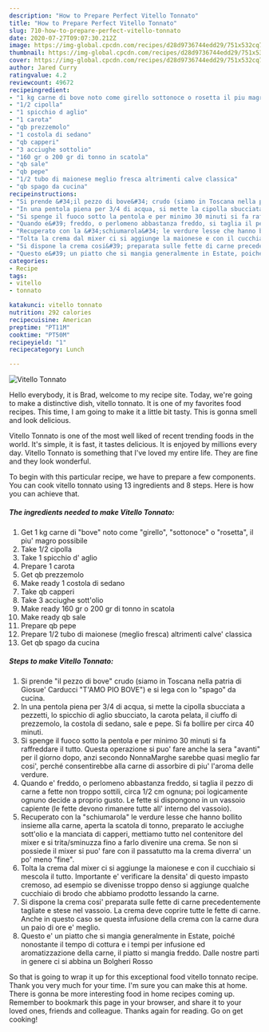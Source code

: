 ```yaml
---
description: "How to Prepare Perfect Vitello Tonnato"
title: "How to Prepare Perfect Vitello Tonnato"
slug: 710-how-to-prepare-perfect-vitello-tonnato
date: 2020-07-27T09:07:30.212Z
image: https://img-global.cpcdn.com/recipes/d28d9736744edd29/751x532cq70/vitello-tonnato-recipe-main-photo.jpg
thumbnail: https://img-global.cpcdn.com/recipes/d28d9736744edd29/751x532cq70/vitello-tonnato-recipe-main-photo.jpg
cover: https://img-global.cpcdn.com/recipes/d28d9736744edd29/751x532cq70/vitello-tonnato-recipe-main-photo.jpg
author: Jared Curry
ratingvalue: 4.2
reviewcount: 49672
recipeingredient:
- "1 kg carne di bove noto come girello sottonoce o rosetta il piu magro possibile"
- "1/2 cipolla"
- "1 spicchio d aglio"
- "1 carota"
- "qb prezzemolo"
- "1 costola di sedano"
- "qb capperi"
- "3 acciughe sottolio"
- "160 gr o 200 gr di tonno in scatola"
- "qb sale"
- "qb pepe"
- "1/2 tubo di maionese meglio fresca altrimenti calve classica"
- "qb spago da cucina"
recipeinstructions:
- "Si prende &#34;il pezzo di bove&#34; crudo (siamo in Toscana nella patria di Giosue&#39; Carducci &#34;T&#39;AMO PIO BOVE&#34;) e si lega con lo &#34;spago&#34; da cucina."
- "In una pentola piena per 3/4 di acqua, si mette la cipolla sbucciata a pezzetti, lo spicchio di aglio sbucciato, la carota pelata, il ciuffo di prezzemolo, la costola di sedano, sale e pepe. Si fa bollire per circa 40 minuti."
- "Si spenge il fuoco sotto la pentola e per minimo 30 minuti si fa raffreddare il tutto. Questa operazione si puo&#39; fare anche la sera &#34;avanti&#34; per il giorno dopo, anzi secondo NonnaMarghe sarebbe quasi meglio far cosi&#39;, perché consentirebbe alla carne di assorbire di piu&#39; l&#39;aroma delle verdure."
- "Quando e&#39; freddo, o perlomeno abbastanza freddo, si taglia il pezzo di carne a fette non troppo sottili, circa 1/2 cm ognuna; poi logicamente ognuno decide a proprio gusto. Le fette si dispongono in un vassoio capiente (le fette devono rimanere tutte all&#39; interno del vassoio)."
- "Recuperato con la &#34;schiumarola&#34; le verdure lesse che hanno bollito insieme alla carne, aperta la scatola di tonno, preparato le acciughe sott&#39;olio e la manciata di capperi, mettiamo tutto nel contenitore del mixer e si trita/sminuzza fino a farlo divenire una crema. Se non si possiede il mixer si puo&#39; fare con il passatutto ma la crema diverra&#39; un po&#39; meno &#34;fine&#34;."
- "Tolta la crema dal mixer ci si aggiunge la maionese e con il cucchiaio si mescola il tutto. Importante e&#39; verificare la densita&#39; di questo impasto cremoso, ad esempio se divenisse troppo denso si aggiunge qualche cucchiaio di brodo che abbiamo prodotto lessando la carne."
- "Si dispone la crema cosi&#39; preparata sulle fette di carne precedentemente tagliate e stese nel vassoio. La crema deve coprire tutte le fette di carne. Anche in questo caso se questa infusione della crema con la carne dura un paio di ore e&#39; meglio."
- "Questo e&#39; un piatto che si mangia generalmente in Estate, poiché nonostante il tempo di cottura e i tempi per infusione ed aromatizzazione della carne, il piatto si mangia freddo. Dalle nostre parti in genere ci si abbina un Bolgheri Rosso"
categories:
- Recipe
tags:
- vitello
- tonnato

katakunci: vitello tonnato 
nutrition: 292 calories
recipecuisine: American
preptime: "PT11M"
cooktime: "PT50M"
recipeyield: "1"
recipecategory: Lunch

---
```



![Vitello Tonnato](https://img-global.cpcdn.com/recipes/d28d9736744edd29/751x532cq70/vitello-tonnato-recipe-main-photo.jpg)

Hello everybody, it is Brad, welcome to my recipe site. Today, we're going to make a distinctive dish, vitello tonnato. It is one of my favorites food recipes. This time, I am going to make it a little bit tasty. This is gonna smell and look delicious.

Vitello Tonnato is one of the most well liked of recent trending foods in the world. It's simple, it is fast, it tastes delicious. It is enjoyed by millions every day. Vitello Tonnato is something that I've loved my entire life. They are fine and they look wonderful.




To begin with this particular recipe, we have to prepare a few components. You can cook vitello tonnato using 13 ingredients and 8 steps. Here is how you can achieve that.

<!--inarticleads1-->

##### The ingredients needed to make Vitello Tonnato:

1. Get 1 kg carne di &#34;bove&#34; noto come &#34;girello&#34;, &#34;sottonoce&#34; o &#34;rosetta&#34;, il piu&#39; magro possibile
1. Take 1/2 cipolla
1. Take 1 spicchio d&#39; aglio
1. Prepare 1 carota
1. Get qb prezzemolo
1. Make ready 1 costola di sedano
1. Take qb capperi
1. Take 3 acciughe sott&#39;olio
1. Make ready 160 gr o 200 gr di tonno in scatola
1. Make ready qb sale
1. Prepare qb pepe
1. Prepare 1/2 tubo di maionese (meglio fresca) altrimenti calve&#39; classica
1. Get qb spago da cucina




<!--inarticleads2-->

##### Steps to make Vitello Tonnato:

1. Si prende &#34;il pezzo di bove&#34; crudo (siamo in Toscana nella patria di Giosue&#39; Carducci &#34;T&#39;AMO PIO BOVE&#34;) e si lega con lo &#34;spago&#34; da cucina.
1. In una pentola piena per 3/4 di acqua, si mette la cipolla sbucciata a pezzetti, lo spicchio di aglio sbucciato, la carota pelata, il ciuffo di prezzemolo, la costola di sedano, sale e pepe. Si fa bollire per circa 40 minuti.
1. Si spenge il fuoco sotto la pentola e per minimo 30 minuti si fa raffreddare il tutto. Questa operazione si puo&#39; fare anche la sera &#34;avanti&#34; per il giorno dopo, anzi secondo NonnaMarghe sarebbe quasi meglio far cosi&#39;, perché consentirebbe alla carne di assorbire di piu&#39; l&#39;aroma delle verdure.
1. Quando e&#39; freddo, o perlomeno abbastanza freddo, si taglia il pezzo di carne a fette non troppo sottili, circa 1/2 cm ognuna; poi logicamente ognuno decide a proprio gusto. Le fette si dispongono in un vassoio capiente (le fette devono rimanere tutte all&#39; interno del vassoio).
1. Recuperato con la &#34;schiumarola&#34; le verdure lesse che hanno bollito insieme alla carne, aperta la scatola di tonno, preparato le acciughe sott&#39;olio e la manciata di capperi, mettiamo tutto nel contenitore del mixer e si trita/sminuzza fino a farlo divenire una crema. Se non si possiede il mixer si puo&#39; fare con il passatutto ma la crema diverra&#39; un po&#39; meno &#34;fine&#34;.
1. Tolta la crema dal mixer ci si aggiunge la maionese e con il cucchiaio si mescola il tutto. Importante e&#39; verificare la densita&#39; di questo impasto cremoso, ad esempio se divenisse troppo denso si aggiunge qualche cucchiaio di brodo che abbiamo prodotto lessando la carne.
1. Si dispone la crema cosi&#39; preparata sulle fette di carne precedentemente tagliate e stese nel vassoio. La crema deve coprire tutte le fette di carne. Anche in questo caso se questa infusione della crema con la carne dura un paio di ore e&#39; meglio.
1. Questo e&#39; un piatto che si mangia generalmente in Estate, poiché nonostante il tempo di cottura e i tempi per infusione ed aromatizzazione della carne, il piatto si mangia freddo. Dalle nostre parti in genere ci si abbina un Bolgheri Rosso




So that is going to wrap it up for this exceptional food vitello tonnato recipe. Thank you very much for your time. I'm sure you can make this at home. There is gonna be more interesting food in home recipes coming up. Remember to bookmark this page in your browser, and share it to your loved ones, friends and colleague. Thanks again for reading. Go on get cooking!
